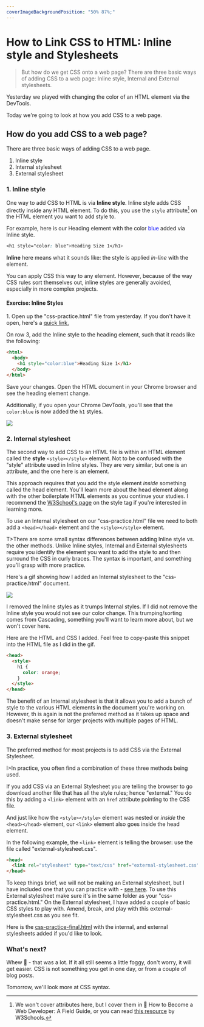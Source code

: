 ```yaml
---
coverImageBackgroundPosition: "50% 87%;"
---
```


# How to Link CSS to HTML: Inline style and Stylesheets

> But how do we get CSS onto a web page? There are three basic ways of adding CSS to a web page: Inline style, Internal and External stylesheets.

Yesterday we played with changing the color of an HTML element via the DevTools.

Today we're going to look at how you add CSS to a web page.

## How do you add CSS to a web page?

There are three basic ways of adding CSS to a web page.

1. Inline style
2. Internal stylesheet
3. External stylesheet

### 1. Inline style

One way to add CSS to HTML is via **Inline style**. Inline style adds CSS directly inside any HTML element. To do this, you use the `style` attribute[^attr] on the HTML element you want to add style to.

For example, here is our Heading element with the color <span style="color:blue">blue</span> added via Inline style.

```css
<h1 style="color: blue">Heading Size 1</h1>
```

**Inline** here means what it sounds like: the style is applied _in-line_ with the element.

You can apply CSS this way to any element. However, because of the way CSS rules sort themselves out, inline styles are generally avoided, especially in more complex projects.

#### Exercise: Inline Styles

1\. Open up the "css-practice.html" file from yesterday. If you don't have it open, here's a [quick link.](https://raw.githubusercontent.com/fullstackio/30-days-of-web-development/master/day-10/src/css-practice.html)

On row 3, add the Inline style to the heading element, such that it reads like the following:

```html
<html>
  <body>
    <h1 style="color:blue">Heading Size 1</h1>
  </body>
</html>
```

Save your changes. Open the HTML document in your Chrome browser and see the heading element change.

Additionally, if you open your Chrome DevTools, you'll see that the `color:blue` is now added the `h1` styles.

![](public/assets/blue-h1.png)

### 2. Internal stylesheet

The second way to add CSS to an HTML file is within an HTML element called the **style** `<style></style>` element. Not to be confused with the "style" attribute used in Inline styles. They are very similar, but one is an attribute, and the one here is an element.

This approach requires that you add the style element _inside_ something called the head element. You'll learn more about the head element along with the other boilerplate HTML elements as you continue your studies. I recommend the [W3School's page](https://www.w3schools.com/tags/tag_style.asp) on the style tag if you're interested in learning more.

To use an Internal stylesheet on our "css-practice.html" file we need to both add a `<head></head>` element and the `<style></style>` element.

T>There are some small syntax differences between adding Inline style vs. the other methods. Unlike Inline styles, Internal and External stylesheets require you identify the element you want to add the style to and then surround the CSS in curly braces. The syntax is important, and something you'll grasp with more practice.

Here's a gif showing how I added an Internal stylesheet to the "css-practice.html" document.

![](public/assets/internal.gif)

I removed the Inline styles as it trumps Internal styles. If I did not remove the Inline style you would not see our color change. This trumping/sorting comes from Cascading, something you'll want to learn more about, but we won't cover here.

Here are the HTML and CSS I added. Feel free to copy-paste this snippet into the HTML file as I did in the gif.

```html
<head>
  <style>
    h1 {
      color: orange;
    }
  </style>
</head>
```

The benefit of an Internal stylesheet is that it allows you to add a bunch of style to the various HTML elements in the document you're working on. However, th is again is not the preferred method as it takes up space and doesn't make sense for larger projects with multiple pages of HTML.

### 3. External stylesheet

The preferred method for most projects is to add CSS via the External Stylesheet.

I>In practice, you often find a combination of these three methods being used.

If you add CSS via an External Stylesheet you are telling the browser to go download another file that has all the style rules; hence "external." You do this by adding a `<link>` element with an `href` attribute pointing to the CSS file.

And just like how the `<style></style>` element was nested or _inside_ the `<head></head>` element, our `<link>` element also goes inside the head element.

In the following example, the `<link>` element is telling the browser: use the file called "external-stylesheet.css".

```html
<head>
  <link rel="stylesheet" type="text/css" href="external-stylesheet.css" />
</head>
```

To keep things brief, we will not be making an External stylesheet, but I have included one that you can practice with - [see here](https://raw.githubusercontent.com/fullstackio/30-days-of-web-development/master/day-10/src/external-stylesheet.css). To use this External stylesheet make sure it's in the same folder as your "css-practice.html." On the External stylesheet, I have added a couple of basic CSS styles to play with. Amend, break, and play with this external-stylesheet.css as you see fit.

Here is the [css-practice-final.html](https://raw.githubusercontent.com/fullstackio/30-days-of-web-development/master/day-10/src/css-practice-final.html) with the internal, and external stylesheets added if you'd like to look.

### What's next?

Whew 🤯 - that was a lot. If it all still seems a little foggy, don't worry, it will get easier. CSS is not something you get in one day, or from a couple of blog posts.

Tomorrow, we'll look more at CSS syntax.

[^attr]: We won't cover attributes here, but I cover them in 📗 How to Become a Web Developer: A Field Guide, or you can read [this resource](https://www.w3schools.com/html/html_attributes.asp) by W3Schools.
